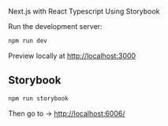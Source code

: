 Next.js with React
Typescript
Using Storybook

Run the development server:

```bash
npm run dev
```

Preview locally at [http://localhost:3000](http://localhost:3000)

## Storybook

```bash
npm run storybook
```

Then go to -> [http://localhost:6006/](http://localhost:6006/)
